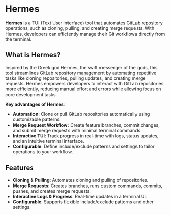 # Hermes

**Hermes** is a TUI (Text User Interface) tool that automates GitLab repository operations, such as cloning, pulling, and creating merge requests. With Hermes, developers can efficiently manage their Git workflows directly from the terminal.

## What is Hermes?

Inspired by the Greek god Hermes, the swift messenger of the gods, this tool streamlines GitLab repository management by automating repetitive tasks like cloning repositories, pulling updates, and creating merge requests. Hermes empowers developers to interact with GitLab repositories more efficiently, reducing manual effort and errors while allowing focus on core development tasks.

**Key advantages of Hermes**:
- **Automation**: Clone or pull GitLab repositories automatically using customizable patterns.
- **Merge Request Workflow**: Create feature branches, commit changes, and submit merge requests with minimal terminal commands.
- **Interactive TUI**: Track progress in real-time with logs, status updates, and an intuitive terminal interface.
- **Configurable**: Define include/exclude patterns and settings to tailor operations to your workflow.

## Features

- **Cloning & Pulling**: Automates cloning and pulling of repositories.
- **Merge Requests**: Creates branches, runs custom commands, commits, pushes, and creates merge requests.
- **Interactive Logs & Progress**: Real-time updates in a terminal UI.
- **Configurable**: Supports flexible include/exclude patterns and other settings.

